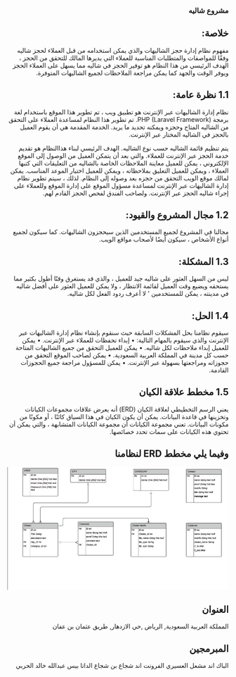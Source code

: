 <div dir="rtl">

### مشروع شاليه

## خلاصة:
مفهوم نظام إدارة حجز الشاليهات والذي يمكن استخدامه من قبل العملاء لحجز شاليه وفقًا للمواصفات والمتطلبات المناسبة للعملاء التي يديرها المالك للتحقق من الحجز ،
الهدف الرئيسي من هذا النظام هو توفير الحجز في شاليه مما يسهل على العملاء الحجز ويوفر الوقت والجهد كما يمكن مراجعة الملاحظات لجميع الشاليهات المتوفرة.

## 1.1 نظرة عامة:

نظام إدارة الشاليهات عبر الإنترنت هو تطبيق ويب ، تم تطوير هذا الموقع باستخدام لغة برمجة PHP (Laravel Framework).
تم تطوير هذا النظام لمساعدة العملاء على التحقق من الشاليه المتاح وحجزه ويمكنه تحديد ما يريد.
الخدمة المقدمة هي أن يقوم العميل بالحجز في الشاليه المختار عبر الإنترنت.

يتم تنظيم قائمة الشاليه حسب نوع الشاليه.
الهدف الرئيسي لبناء هذاالنظام هو تقديم خدمة الحجز عبر الإنترنت للعملاء.
والتي بعد أن يتمكن العميل من الوصول إلى الموقع الإلكتروني ، يمكن للعميل معاينة الملاحظات الخاصة بالشاليه من التعليقات التي كتبها العملاء ، ويمكن للعميل التعليق بملاحظاته ، ويمكن للعميل اختيار الموعد المناسب. يمكن لمالك موقع الويب التحقق من حجزه بعد وصوله إلى النظام.
لذلك ، سيتم تطوير نظام إدارة الشاليهات عبر الإنترنت لمساعدة مسؤول الموقع على إدارة الموقع وللعملاء على إجراء شاليه الحجز عبر الإنترنت. ولصاحب الفندق لفحص الحجز القادم لهم.

## 1.2 مجال المشروع والقيود:
مجالنا في المشروع لجميع المستخدمين الذين سيحجزون الشاليهات. كما سيكون لجميع أنواع الأشخاص ، سيكون أيضًا لأصحاب مواقع الويب.

## 1.3 المشكلة:
ليس من السهل العثور على شاليه جيد للعميل ، والذي قد يستغرق وقتًا أطول بكثير مما يستحقه ويضيع وقت العميل لقائمة الانتظار ، ولا يمكن للعميل العثور على أفضل شاليه في مدينته ، يمكن للمستخدمين ' لا أعرف ردود الفعل لكل شاليه.

## 1.4 الحل:
سيقوم نظامنا بحل المشكلات السابقة حيث سنقوم بإنشاء نظام إدارة الشاليهات عبر الإنترنت والذي سيقوم بالمهام التالية:
• إبداء تحفظات للعملاء عبر الإنترنت.
• يمكن للعميل إبداء ملاحظات لكل شاليه.
• يمكن للعميل التحقق من جميع الشاليهات المتاحة حسب كل مدينة في المملكة العربية السعودية.
• يمكن لصاحب الموقع التحقق من حجوزاته ومراجعتها بسهولة عبر الإنترنت.
• يمكن للمسؤول مراجعة جميع الحجوزات القادمة.

## 1.5 مخطط علاقة الكيان
يعني الرسم التخطيطي لعلاقة الكيان (ERD) أنه يعرض علاقات مجموعات الكيانات وتخزينها في قاعدة البيانات. يمكن أن يكون الكيان في هذا السياق كائنًا ، أو مكونًا من مكونات البيانات. تعني مجموعة الكيانات أن مجموعة الكيانات المتشابهة ، والتي يمكن أن تحتوي هذه الكيانات على سمات تحدد خصائصها.

## وفيما يلي مخطط ERD لنظامنا

<img src="database\ERD.png" alt="ERD">

## العنوان
المملكة العربية السعودية, الرياض ,حي الازدهار, طريق عثمان بن عفان

## المبرمجين
الباك اند مشعل العسيري
الفرونت اند شجاع بن شجاع
الداتا بيس عبدالله خالد الحربي
